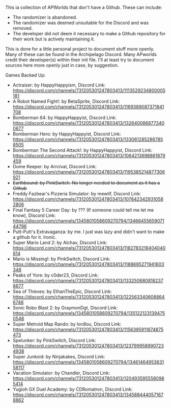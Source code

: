 This ia collection of APWorlds that don't have a Github.  These can include:
- The randomizer is abandoned.
- The randomizer was deemed unsuitable for the Discord and was removed.
- The developer did not deem it necessary to make a Github repository for their work but is actively maintaining it.

This is done for a little personal project to document stuff more openly.  Many of these can be found in the Archipelago Discord.  Many APworlds credit their developer(s) within their init file.  I'll at least try to document sources here more openly just in case, by suggestion.

Games Backed Up:
- Actraiser: by HappyHappyism, Discord Link: https://discord.com/channels/731205301247803413/1113529234800005181
- A Robot Named Fight!: by BetaSprite, Discord Link: https://discord.com/channels/731205301247803413/1169389087371841708
- Bomberman 64: by HappyHappyist, Discord Link: https://discord.com/channels/731205301247803413/1326400868773400677
- Bomberman Hero: by HappyHappyist, Discord Link: https://discord.com/channels/731205301247803413/1330612852867858505
- Bomberman The Second Attack!: by HappyHappyist, Discord Link: https://discord.com/channels/731205301247803413/1064213698861879459
- Dome Keeper: by Arrcival, Discord Link: https://discord.com/channels/731205301247803413/1195385214877306921
- ~~Earthbound: by PinkSwitch.  No longer needed to document as it has a Github~~
- Freddy Fazbear's Pizzeria Simulator: by mewlif, Discord Link: https://discord.com/channels/731205301247803413/1078423429310582806
- Final Fantasy 5 Career Day: by ??? (If someone could tell me let me know), Discord Link: https://discord.com/channels/1345801058609270794/1346645565907144796
- Putt-Putt's Extravaganza: by me.  I just was lazy and didn't want to make a github for it.  Ironic.
- Super Mario Land 2: by Alchav, Discord Link: https://discord.com/channels/731205301247803413/1182783218404040814
- Mario is Missing!: by PinkSwitch, Discord Link: https://discord.com/channels/731205301247803413/1188695271941603348
- Peaks of Yore: by c0der23, Discord Link: https://discord.com/channels/731205301247803413/1332506808182378677
- Sea of Thieves: by EthanTheEpic, Discord Link: https://discord.com/channels/731205301247803413/1225633406088646746
- Sonic Robo Blast 2: by GraymonDgt, Discord Link: https://discord.com/channels/1345801058609270794/1351221231394750548
- Super Metroid Map Rando: by lordlou, Discord Link: https://discord.com/channels/731205301247803413/1156395911874875473
- Spelunker: by PinkSwitch, Discord Link: https://discord.com/channels/731205301247803413/1237999589907234938
- Super Junkoid: by Ninjakakes, Discord Link: https://discord.com/channels/1345801058609270794/1346146495363158117
- Vacation Simulator: by Chandler, Discord Link: https://discord.com/channels/731205301247803413/1204935955580985414
- Yugioh GX Duel Academy: by CDRomatron, Discord Link: https://discord.com/channels/731205301247803413/1345884440571678862

